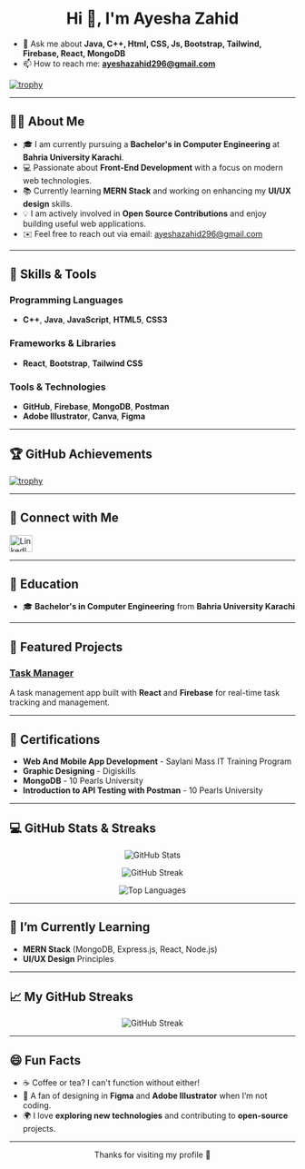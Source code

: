 <h1 align="center">Hi 👋, I'm Ayesha Zahid</h1>

- 💬 Ask me about **Java, C++, Html, CSS, Js, Bootstrap, Tailwind, Firebase, React, MongoDB**
- 📫 How to reach me: **ayeshazahid296@gmail.com**

[![trophy](https://github-profile-trophy.vercel.app/?username=ayeshazahid296&theme=flat&margin-w=10&title=-Reviews)](https://github.com/ayeshazahid296/github-profile-trophy)

---

## 🧑‍💻 About Me

- 🎓 I am currently pursuing a **Bachelor's in Computer Engineering** at **Bahria University Karachi**.
- 💻 Passionate about **Front-End Development** with a focus on modern web technologies.
- 📚 Currently learning **MERN Stack** and working on enhancing my **UI/UX design** skills.
- 💡 I am actively involved in **Open Source Contributions** and enjoy building useful web applications.
- ✉️ Feel free to reach out via email: [ayeshazahid296@gmail.com](mailto:ayeshazahid296@gmail.com)

---

## 🧩 Skills & Tools

### Programming Languages
- **C++**, **Java**, **JavaScript**, **HTML5**, **CSS3**

### Frameworks & Libraries
- **React**, **Bootstrap**, **Tailwind CSS**

### Tools & Technologies
- **GitHub**, **Firebase**, **MongoDB**, **Postman**
- **Adobe Illustrator**, **Canva**, **Figma**

---

## 🏆 GitHub Achievements

[![trophy](https://github-profile-trophy.vercel.app/?username=ayeshazahid296&theme=flat&margin-w=10&title=commits)](https://github.com/ayeshazahid296/github-profile-trophy)

---

## 🔗 Connect with Me

<p align="left">
    <a href="https://www.linkedin.com/in/ayeshazahid296/" target="_blank">
        <img align="center" src="https://raw.githubusercontent.com/rahuldkjain/github-profile-readme-generator/master/src/images/icons/Social/linked-in-alt.svg" alt="LinkedIn" height="30" width="40" />
    </a>
</p>

---

## 💼 Education

- 🎓 **Bachelor's in Computer Engineering** from **Bahria University Karachi**

---

## 🚀 Featured Projects

### [Task Manager](https://github.com/ayeshazahid296/task-manager)
A task management app built with **React** and **Firebase** for real-time task tracking and management.

---

## 🏅 Certifications

- **Web And Mobile App Development** - Saylani Mass IT Training Program
- **Graphic Designing** - Digiskills
- **MongoDB** - 10 Pearls University
- **Introduction to API Testing with Postman** - 10 Pearls University

---

## 💻 GitHub Stats & Streaks

<p align="center">
  <img src="https://github-readme-stats.vercel.app/api?username=AyeshaZahid296&show_icons=true&locale=en&theme=light" alt="GitHub Stats" />
</p>

<p align="center">
  <img src="https://github-readme-streak-stats.herokuapp.com/?user=AyeshaZahid296&theme=light" alt="GitHub Streak" />
</p>

<p align="center">
  <img src="https://github-readme-stats.vercel.app/api/top-langs?username=AyeshaZahid296&show_icons=true&locale=en&layout=compact&theme=light" alt="Top Languages" />
</p>

---

## 🌱 I’m Currently Learning

- **MERN Stack** (MongoDB, Express.js, React, Node.js)
- **UI/UX Design** Principles

---

## 📈 My GitHub Streaks

<p align="center">
  <img src="https://github-readme-streak-stats.herokuapp.com/?user=AyeshaZahid296&theme=light" alt="GitHub Streak" />
</p>

---

## 😄 Fun Facts

- ☕ Coffee or tea? I can't function without either!
- 🎨 A fan of designing in **Figma** and **Adobe Illustrator** when I’m not coding.
- 🌍 I love **exploring new technologies** and contributing to **open-source** projects.

---

<p align="center">Thanks for visiting my profile 💖</p>
